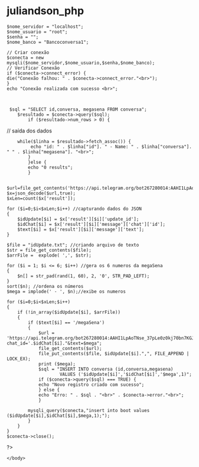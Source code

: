 # juliandson_php

<html>
    <head>
        <meta charset="UTF-8">
        <title></title>
    </head>
    <body>
<?php
    
    
	$nome_servidor = "localhost";
    $nome_usuario = "root";
    $senha = "";
	$nome_banco = "Bancoconversa1";
    
	// Criar conexão
    $conecta = new mysqli($nome_servidor,$nome_usuario,$senha,$nome_banco);
    // Verificar Conexão
    if ($conecta->connect_error) {
    die("Conexão falhou: " . $conecta->connect_error."<br>");
    }
    echo "Conexão realizada com sucesso <br>";
    
	
 
     $sql = "SELECT id,conversa, megasena FROM conversa";
		$resultado = $conecta->query($sql);
			if ($resultado->num_rows > 0) {
 // saída dos dados
		
		while($linha = $resultado->fetch_assoc()) {
			 echo "id: " . $linha["id"]. " - Name: " . $linha["conversa"]. " " . $linha["megasena"]. "<br>";
			}
			}else {
			echo "0 results";
			}

	
	$url=file_get_contents('https://api.telegram.org/bot267280014:AAHI1LpAoTNse_37pLe0z0kj70bn7KGJrKM/getUpdates');
    $x=json_decode($url,true);
    $xLen=count($x['result']);
	
	for ($i=0;$i<$xLen;$i++) //capturando dados do JSON
	{
		$idUpdate[$i] = $x['result'][$i]['update_id'];	
        $idChat[$i] = $x['result'][$i]['message']['chat']['id'];
        $text[$i] = $x['result'][$i]['message']['text'];
    }
	
	$file = "idUpdate.txt"; //criando arquivo de texto
	$str = file_get_contents($file);
    $arrFile =  explode( ',', $str);
	
	for ($i = 1; $i <= 6; $i++) //gera os 6 numeros da megaSena
	{
        $n[] = str_pad(rand(1, 60), 2, '0', STR_PAD_LEFT); 
    }
    sort($n); //ordena os números
    $mega = implode(' - ', $n);//exibe os numeros
	
	for ($i=0;$i<$xLen;$i++) 
	{
		if (!in_array($idUpdate[$i], $arrFile))
		{
			if ($text[$i] == '/megaSena') 
			{
				$url = 'https://api.telegram.org/bot267280014:AAHI1LpAoTNse_37pLe0z0kj70bn7KGJrKM/sendMessage?chat_id='.$idChat[$i]."&text=$mega";
				file_get_contents($url);
				file_put_contents($file, $idUpdate[$i].",", FILE_APPEND | LOCK_EX);
				print ($mega);
				$sql = "INSERT INTO conversa (id,conversa,megasena)
                        VALUES ('$idUpdate[$i]','$idChat[$i]','$mega',1)";
                if ($conecta->query($sql) === TRUE) {
                echo "Novo registro criado com sucesso";
                } else {
                echo "Erro: " . $sql . "<br>" . $conecta->error."<br>";
                }

		    mysqli_query($conecta,"insert into boot values ($idUpdate[$i],$idChat[$i],$mega,1);");
			}
		}
	}
	$conecta->close();
?>

    </body>
</html>

